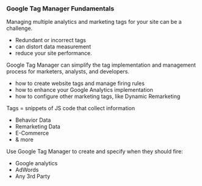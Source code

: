 ### Google Tag Manager Fundamentals
Managing multiple analytics and marketing tags for your site can be a challenge. 

* Redundant or incorrect tags
 * can distort data measurement
 * reduce your site performance. 

Google Tag Manager can simplify the tag implementation and management process for marketers, analysts, and developers.

* how to create website tags and manage firing rules
* how to enhance your Google Analytics implementation
* how to configure other marketing tags, like Dynamic Remarketing

Tags = snippets of JS code that collect information

* Behavior Data
* Remarketing Data
* E-Commerce
* & more

Use Google Tag Manager to create and specify when they should fire:
* Google analytics
* AdWords
* Any 3rd Party
